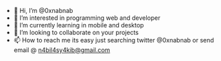 - 👋 Hi, I’m @0xnabnab
- 👀 I’m interested in programming web and developer
- 🌱 I’m currently learning in mobile and desktop
- 💞️ I’m looking to collaborate on your projects
- 📫 How to reach me its easy just searching twitter @0xnabnab or send email @ n4bil4sy4kib@gmail.com

<!---
0xnabnab/0xnabnab is a ✨ special ✨ repository because its `README.md` (this file) appears on your GitHub profile.
You can click the Preview link to take a look at your changes.
--->
